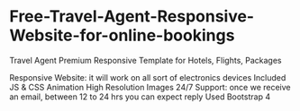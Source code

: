 # Free-Travel-Agent-Responsive-Website-for-online-bookings
Travel Agent Premium Responsive Template for Hotels, Flights, Packages

Responsive Website: it will work on all sort of electronics devices
Included JS & CSS
Animation
High Resolution Images
24/7 Support: once we receive an email, between 12 to 24 hrs you can expect reply
Used Bootstrap 4

